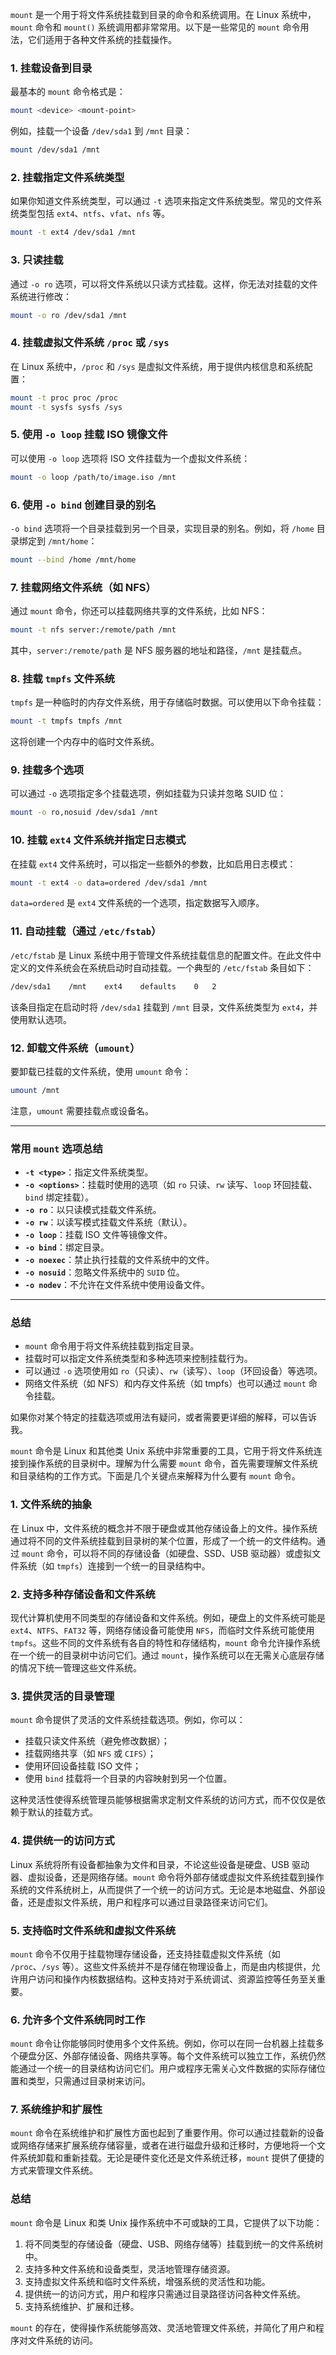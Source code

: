`mount` 是一个用于将文件系统挂载到目录的命令和系统调用。在 Linux 系统中，`mount` 命令和 `mount()` 系统调用都非常常用。以下是一些常见的 `mount` 命令用法，它们适用于各种文件系统的挂载操作。

### **1. 挂载设备到目录**

最基本的 `mount` 命令格式是：

```bash
mount <device> <mount-point>
```

例如，挂载一个设备 `/dev/sda1` 到 `/mnt` 目录：

```bash
mount /dev/sda1 /mnt
```

### **2. 挂载指定文件系统类型**

如果你知道文件系统类型，可以通过 `-t` 选项来指定文件系统类型。常见的文件系统类型包括 `ext4`、`ntfs`、`vfat`、`nfs` 等。

```bash
mount -t ext4 /dev/sda1 /mnt
```

### **3. 只读挂载**

通过 `-o ro` 选项，可以将文件系统以只读方式挂载。这样，你无法对挂载的文件系统进行修改：

```bash
mount -o ro /dev/sda1 /mnt
```

### **4. 挂载虚拟文件系统 `/proc` 或 `/sys`**

在 Linux 系统中，`/proc` 和 `/sys` 是虚拟文件系统，用于提供内核信息和系统配置：

```bash
mount -t proc proc /proc
mount -t sysfs sysfs /sys
```

### **5. 使用 `-o loop` 挂载 ISO 镜像文件**

可以使用 `-o loop` 选项将 ISO 文件挂载为一个虚拟文件系统：

```bash
mount -o loop /path/to/image.iso /mnt
```

### **6. 使用 `-o bind` 创建目录的别名**

`-o bind` 选项将一个目录挂载到另一个目录，实现目录的别名。例如，将 `/home` 目录绑定到 `/mnt/home`：

```bash
mount --bind /home /mnt/home
```

### **7. 挂载网络文件系统（如 NFS）**

通过 `mount` 命令，你还可以挂载网络共享的文件系统，比如 NFS：

```bash
mount -t nfs server:/remote/path /mnt
```

其中，`server:/remote/path` 是 NFS 服务器的地址和路径，`/mnt` 是挂载点。

### **8. 挂载 `tmpfs` 文件系统**

`tmpfs` 是一种临时的内存文件系统，用于存储临时数据。可以使用以下命令挂载：

```bash
mount -t tmpfs tmpfs /mnt
```

这将创建一个内存中的临时文件系统。

### **9. 挂载多个选项**

可以通过 `-o` 选项指定多个挂载选项，例如挂载为只读并忽略 SUID 位：

```bash
mount -o ro,nosuid /dev/sda1 /mnt
```

### **10. 挂载 `ext4` 文件系统并指定日志模式**

在挂载 `ext4` 文件系统时，可以指定一些额外的参数，比如启用日志模式：

```bash
mount -t ext4 -o data=ordered /dev/sda1 /mnt
```

`data=ordered` 是 `ext4` 文件系统的一个选项，指定数据写入顺序。

### **11. 自动挂载（通过 `/etc/fstab`）**

`/etc/fstab` 是 Linux 系统中用于管理文件系统挂载信息的配置文件。在此文件中定义的文件系统会在系统启动时自动挂载。一个典型的 `/etc/fstab` 条目如下：

```bash
/dev/sda1    /mnt    ext4    defaults    0   2
```

该条目指定在启动时将 `/dev/sda1` 挂载到 `/mnt` 目录，文件系统类型为 `ext4`，并使用默认选项。

### **12. 卸载文件系统（`umount`）**

要卸载已挂载的文件系统，使用 `umount` 命令：

```bash
umount /mnt
```

注意，`umount` 需要挂载点或设备名。

---

### **常用 `mount` 选项总结**

- **`-t <type>`**：指定文件系统类型。
- **`-o <options>`**：挂载时使用的选项（如 `ro` 只读、`rw` 读写、`loop` 环回挂载、`bind` 绑定挂载）。
- **`-o ro`**：以只读模式挂载文件系统。
- **`-o rw`**：以读写模式挂载文件系统（默认）。
- **`-o loop`**：挂载 ISO 文件等镜像文件。
- **`-o bind`**：绑定目录。
- **`-o noexec`**：禁止执行挂载的文件系统中的文件。
- **`-o nosuid`**：忽略文件系统中的 `SUID` 位。
- **`-o nodev`**：不允许在文件系统中使用设备文件。

---

### **总结**

- `mount` 命令用于将文件系统挂载到指定目录。
- 挂载时可以指定文件系统类型和多种选项来控制挂载行为。
- 可以通过 `-o` 选项使用如 `ro`（只读）、`rw`（读写）、`loop`（环回设备）等选项。
- 网络文件系统（如 NFS）和内存文件系统（如 tmpfs）也可以通过 `mount` 命令挂载。

如果你对某个特定的挂载选项或用法有疑问，或者需要更详细的解释，可以告诉我。

`mount` 命令是 Linux 和其他类 Unix 系统中非常重要的工具，它用于将文件系统连接到操作系统的目录树中。理解为什么需要 `mount` 命令，首先需要理解文件系统和目录结构的工作方式。下面是几个关键点来解释为什么要有 `mount` 命令。

### **1. 文件系统的抽象**

在 Linux 中，文件系统的概念并不限于硬盘或其他存储设备上的文件。操作系统通过将不同的文件系统挂载到目录树的某个位置，形成了一个统一的文件结构。通过 `mount` 命令，可以将不同的存储设备（如硬盘、SSD、USB 驱动器）或虚拟文件系统（如 `tmpfs`）连接到一个统一的目录结构中。

### **2. 支持多种存储设备和文件系统**

现代计算机使用不同类型的存储设备和文件系统。例如，硬盘上的文件系统可能是 `ext4`、`NTFS`、`FAT32` 等，网络存储设备可能使用 `NFS`，而临时文件系统可能使用 `tmpfs`。这些不同的文件系统有各自的特性和存储结构，`mount` 命令允许操作系统在一个统一的目录树中访问它们。通过 `mount`，操作系统可以在无需关心底层存储的情况下统一管理这些文件系统。

### **3. 提供灵活的目录管理**

`mount` 命令提供了灵活的文件系统挂载选项。例如，你可以：

- 挂载只读文件系统（避免修改数据）；
- 挂载网络共享（如 `NFS` 或 `CIFS`）；
- 使用环回设备挂载 ISO 文件；
- 使用 `bind` 挂载将一个目录的内容映射到另一个位置。

这种灵活性使得系统管理员能够根据需求定制文件系统的访问方式，而不仅仅是依赖于默认的挂载方式。

### **4. 提供统一的访问方式**

Linux 系统将所有设备都抽象为文件和目录，不论这些设备是硬盘、USB 驱动器、虚拟设备，还是网络存储。`mount` 命令将外部存储或虚拟文件系统挂载到操作系统的文件系统树上，从而提供了一个统一的访问方式。无论是本地磁盘、外部设备，还是虚拟文件系统，用户和程序可以通过目录路径来访问它们。

### **5. 支持临时文件系统和虚拟文件系统**

`mount` 命令不仅用于挂载物理存储设备，还支持挂载虚拟文件系统（如 `/proc`、`/sys` 等）。这些文件系统并不是存储在物理设备上，而是由内核提供，允许用户访问和操作内核数据结构。这种支持对于系统调试、资源监控等任务至关重要。

### **6. 允许多个文件系统同时工作**

`mount` 命令让你能够同时使用多个文件系统。例如，你可以在同一台机器上挂载多个硬盘分区、外部存储设备、网络共享等。每个文件系统可以独立工作，系统仍然能通过一个统一的目录结构访问它们。用户或程序无需关心文件数据的实际存储位置和类型，只需通过目录树来访问。

### **7. 系统维护和扩展性**

`mount` 命令在系统维护和扩展性方面也起到了重要作用。你可以通过挂载新的设备或网络存储来扩展系统存储容量，或者在进行磁盘升级和迁移时，方便地将一个文件系统卸载和重新挂载。无论是硬件变化还是文件系统迁移，`mount` 提供了便捷的方式来管理文件系统。

### **总结**

`mount` 命令是 Linux 和类 Unix 操作系统中不可或缺的工具，它提供了以下功能：

1. 将不同类型的存储设备（硬盘、USB、网络存储等）挂载到统一的文件系统树中。
2. 支持多种文件系统和设备类型，灵活地管理存储资源。
3. 支持虚拟文件系统和临时文件系统，增强系统的灵活性和功能。
4. 提供统一的访问方式，用户和程序只需通过目录路径访问各种文件系统。
5. 支持系统维护、扩展和迁移。

`mount` 的存在，使得操作系统能够高效、灵活地管理文件系统，并简化了用户和程序对文件系统的访问。